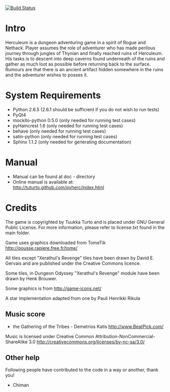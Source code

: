 [![Build Status](https://travis-ci.org/tuturto/pyherc.png)](https://travis-ci.org/tuturto/pyherc)

Intro
=====
Herculeum is a dungeon adventuring game in a spirit of Rogue and Nethack.
Player assumes the role of adventurer who has made perilous journey through
jungles of Thynian and finally reached ruins of Herculeum. His tasks is to
descent into deep caverns found underneath of the ruins and gather as much loot
as possible before returning back to the surface. Rumours are that there is
an ancient artifact hidden somewhere in the ruins and the adventurer wishes to
posses it.

System Requirements
===================
* Python 2.6.5 (2.6.1 should be sufficient if you do not wish to run tests)
* PyQt4
* mockito-python 0.5.0 (only needed for running test cases)
* pyHamcrest 1.6 (only needed for running test cases)
* behave (only needed for running test cases)
* satin-python (only needed for running test cases)
* Sphinx 1.1.2 (only needed for generating documentation)

Manual
======
* Manual can be found at doc - directory
* Online manual is available at: http://tuturto.github.com/pyherc/index.html

Credits
=======
The game is copyrighted by Tuukka Turto and is placed under 
GNU General Public License. For more information, please refer to license.txt
found in the main folder.

Game uses graphics downloaded from TomeTik <http://pousse.rapiere.free.fr/tome/>

All tiles except "Xerathul's Revenge" tiles have been drawn by David E. Gervais
and are published under the Creative Commons licence.

Some tiles, in Dungeon Odyssey "Xerathul's Revenge" module have been drawn 
by Henk Brouwer.

Some graphics is from http://game-icons.net/

A star implementation adapted from one by Pauli Henrikki Rikula

Music score
-----------
 - the Gathering of the Tribes - Demetrios Katis <http://www.BeatPick.com/>

Music is licensed under Creative Common Attribution-NonCommercial-ShareAlike 3.0 <http://creativecommons.org/licenses/by-nc-sa/3.0/>
 
Other help
----------
Following people have contributed to the code in a way or another, thank you!

 - Chiman
